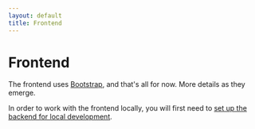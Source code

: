 ```yaml
---
layout: default
title: Frontend
---
```


# Frontend

The frontend uses [Bootstrap](https://getbootstrap.com/), and that's all for now. More details as they emerge.

In order to work with the frontend locally, you will first need to [set up the backend for local development](/coding/backend.html).
